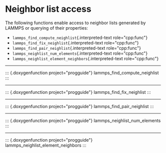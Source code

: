 # Neighbor list access

The following functions enable access to neighbor lists generated by
LAMMPS or querying of their properties:

-   `lammps_find_compute_neighlist`{.interpreted-text role="cpp:func"}
-   `lammps_find_fix_neighlist`{.interpreted-text role="cpp:func"}
-   `lammps_find_pair_neighlist`{.interpreted-text role="cpp:func"}
-   `lammps_neighlist_num_elements`{.interpreted-text role="cpp:func"}
-   `lammps_neighlist_element_neighbors`{.interpreted-text
    role="cpp:func"}

------------------------------------------------------------------------

::: {.doxygenfunction project="progguide"}
lammps_find_compute_neighlist
:::

------------------------------------------------------------------------

::: {.doxygenfunction project="progguide"}
lammps_find_fix_neighlist
:::

------------------------------------------------------------------------

::: {.doxygenfunction project="progguide"}
lammps_find_pair_neighlist
:::

------------------------------------------------------------------------

::: {.doxygenfunction project="progguide"}
lammps_neighlist_num_elements
:::

------------------------------------------------------------------------

::: {.doxygenfunction project="progguide"}
lammps_neighlist_element_neighbors
:::
